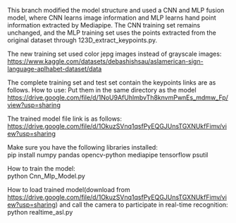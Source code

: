 This branch modified the model structure and used a CNN and MLP fusion model, where CNN learns image information and MLP learns hand point information extracted by Mediapipe. The CNN training set remains unchanged, and the MLP training set uses the points extracted from the original dataset through 123D_extract_keypoints.py.  

The new training set used color jepg images instead of grayscale images:  
https://www.kaggle.com/datasets/debashishsau/aslamerican-sign-language-aplhabet-dataset/data  

The complete training set and test set contain the keypoints links are as follows. How to use: Put them in the same directory as the model  
https://drive.google.com/file/d/1NoU9AfUhlmbvTh8knvmPwnEs_mdmw_Fp/view?usp=sharing  

The trained model file link is as follows:  
https://drive.google.com/file/d/1OkuzSVnq1qsfPyEQGJUnsTGXNUkfFimv/view?usp=sharing  

Make sure you have the following libraries installed:  
pip install numpy pandas opencv-python mediapipe tensorflow psutil  

How to train the model:  
python Cnn_Mlp_Model.py   
  
How to load trained model(download from https://drive.google.com/file/d/1OkuzSVnq1qsfPyEQGJUnsTGXNUkfFimv/view?usp=sharing) and call the camera to participate in real-time recognition:  
python realtime_asl.py  
